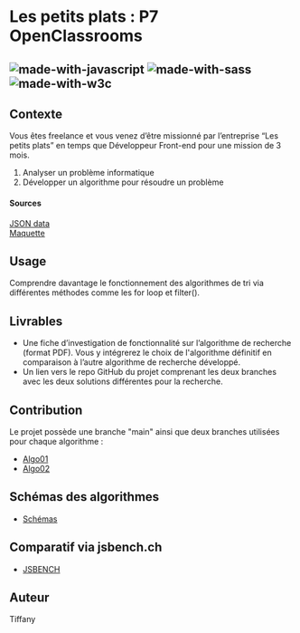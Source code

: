 # Les petits plats : P7 OpenClassrooms	
![made-with-javascript](https://img.shields.io/badge/JavaScript-323330?style=for-the-badge&logo=javascript&logoColor=F7DF1E)
![made-with-sass](https://img.shields.io/badge/Sass-CC6699?style=for-the-badge&logo=sass&logoColor=white)
![made-with-w3c](https://camo.githubusercontent.com/52ca8103595b4b5d9cc53a9edecaaf96126d6964087f961f1959632db286c90d/68747470733a2f2f6a69677361772e77332e6f72672f6373732d76616c696461746f722f696d616765732f76637373)
---
## Contexte 

Vous êtes freelance et vous venez d’être missionné par l’entreprise “Les petits plats” en temps que Développeur Front-end pour une mission de 3 mois.  

1. Analyser un problème informatique
2. Développer un algorithme pour résoudre un problème

#### Sources
[JSON data](https://github.com/OpenClassrooms-Student-Center/P11-front-end-search-engine)  
[Maquette](https://www.figma.com/file/xqeE1ZKlHUWi2Efo8r73NK)  

## Usage 
Comprendre davantage le fonctionnement des algorithmes de tri via différentes méthodes comme les for loop et filter().

## Livrables
- Une fiche d’investigation de fonctionnalité sur l’algorithme de recherche (format PDF). Vous y intégrerez le choix de l'algorithme définitif en comparaison à l’autre algorithme de recherche développé.
- Un lien vers le repo GitHub du projet comprenant les deux branches avec les deux solutions différentes pour la recherche. 

## Contribution
Le projet possède une branche "main" ainsi que deux branches utilisées pour chaque algorithme :
- [Algo01](https://github.com/Adv13/DENIE_Tiffany_7_16112021/tree/Algo01)
- [Algo02](https://github.com/Adv13/DENIE_Tiffany_7_16112021/tree/Algo02)

##  Schémas des algorithmes

- [Schémas](https://github.com/Adv13/DENIE_Tiffany_7_16112021/blob/main/LesPetitsPlats_Algos.drawio.pdf)

##  Comparatif via jsbench.ch

- [JSBENCH](https://jsben.ch/f6GAN)

##  Auteur

Tiffany
